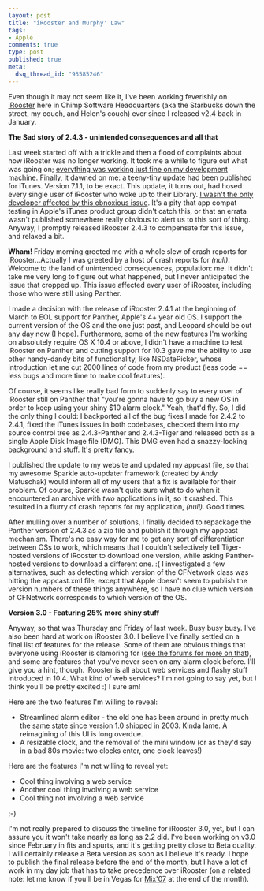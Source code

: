 ```yaml
--- 
layout: post
title: "iRooster and Murphy' Law"
tags: 
- Apple
comments: true
type: post
published: true
meta: 
  dsq_thread_id: "93585246"
---
```

Even though it may not seem like it, I've been working feverishly on <a href="http://chimpsoftware.com">iRooster</a> here in Chimp Software Headquarters (aka the Starbucks down the street, my couch, and Helen's couch) ever since I released v2.4 back in January.

  <strong>The Sad story of 2.4.3 - unintended consequences and all that</strong>

  Last week started off with a trickle and then a flood of complaints about how iRooster was no longer working. It took me a while to figure out what was going on; <a href="http://www.codinghorror.com/blog/archives/000818.html">everything was working just fine on my development machine</a>. Finally, it dawned on me: a teeny-tiny update had been published for iTunes. Version 7.1.1, to be exact. This update, it turns out, had hosed every single user of iRooster who woke up to their Library. <a href="http://bbs.applescript.net/viewtopic.php?id=20634&amp;action=new">I wasn't the only developer affected by this obnoxious issue</a>. It's a pity that app compat testing in Apple's iTunes product group didn't catch this, or that an errata wasn't published somewhere really obvious to alert us to this sort of thing. Anyway, I promptly released iRooster 2.4.3 to compensate for this issue, and relaxed a bit.

  <strong>Wham! </strong>Friday morning greeted me with a whole slew of crash reports for iRooster...Actually I was greeted by a host of crash reports for <em>(null)</em>. Welcome to the land of unintended consequences, population: me. It didn't take me very long to figure out what happened, but I never anticipated the issue that cropped up. This issue affected every user of iRooster, including those who were still using Panther.

  I made a decision with the release of iRooster 2.4.1 at the beginning of March to EOL support for Panther, Apple's 4+ year old OS. I support the current version of the OS and the one just past, and Leopard should be out any day now (I hope). Furthermore, some of the new features I'm working on absolutely require OS X 10.4 or above, I didn't have a machine to test iRooster on Panther, and cutting support for 10.3 gave me the ability to use other handy-dandy bits of functionality, like NSDatePicker, whose introduction let me cut 2000 lines of code from my product (less code == less bugs and more time to make cool features).

  Of course, it seems like really bad form to suddenly say to every user of iRooster still on Panther that "you're gonna have to go buy a new OS in order to keep using your shiny $10 alarm clock." Yeah, that'd fly. So, I did the only thing I could: I backported all of the bug fixes I made for 2.4.2 to 2.4.1, fixed the iTunes issues in both codebases, checked them into my source control tree as 2.4.3-Panther and 2.4.3-Tiger and released both as a single Apple Disk Image file (DMG). This DMG even had a snazzy-looking background and stuff. It's pretty fancy.

  I published the update to my website and updated my appcast file, so that my awesome Sparkle auto-updater framework (created by Andy Matuschak) would inform all of my users that a fix is available for their problem. Of course, Sparkle wasn't quite sure what to do when it encountered an archive with <em>two</em> applications in it, so it crashed. This resulted in a flurry of crash reports for my application, <em>(null)</em>. Good times.

  After mulling over a number of solutions, I finally decided to repackage the Panther version of 2.4.3 as a zip file and publish it through my appcast mechanism. There's no easy way for me to get any sort of differentiation between OSs to work, which means that I couldn't selectively tell Tiger-hosted versions of iRooster to download one version, while asking Panther-hosted versions to download a different one. :( I investigated a few alternatives, such as detecting which version of the CFNetwork class was hitting the appcast.xml file, except that Apple doesn't seem to publish the version numbers of these things anywhere, so I have no clue which version of CFNetwork corresponds to which version of the OS.

  <strong>Version 3.0 - Featuring 25% more shiny stuff</strong>

  Anyway, so that was Thursday and Friday of last week. Busy busy busy. I've also been hard at work on iRooster 3.0. I believe I've finally settled on a final list of features for the release. Some of them are obvious things that everyone using iRooster is clamoring for (<a href="http://www.chimpsoftware.com/forum">see the forums for more on that</a>), and some are features that you've never seen on any alarm clock before. I'll give you a hint, though. iRooster is all about web services and flashy stuff introduced in 10.4. What kind of web services? I'm not going to say yet, but I think you'll be pretty excited :) I sure am!

  Here are the two features I'm willing to reveal:
  <ul>
  	<li>Streamlined alarm editor - the old one has been around in pretty much the same state since version 1.0 shipped in 2003. Kinda lame. A reimagining of this UI is long overdue.</li>
  	<li>A resizable clock, and the removal of the mini window (or as they'd say in a bad 80s movie: two clocks enter, one clock leaves!)</li>
  </ul>
  Here are the features I'm not willing to reveal yet:
  <ul>
  	<li>Cool thing involving a web service</li>
  	<li>Another cool thing involving a web service</li>
  	<li>Cool thing not involving a web service</li>
  </ul>
  ;-)

  I'm not really prepared to discuss the timeline for iRooster 3.0, yet, but I can assure you it won't take nearly as long as 2.2 did. I've been working on v3.0 since February in fits and spurts, and it's getting pretty close to Beta quality. I will certainly release a Beta version as soon as I believe it's ready. I hope to publish the final release before the end of the month, but I have a lot of work in my day job that has to take precedence over iRooster (on a related note: let me know if you'll be in Vegas for <a href="http://www.visitmix.com">Mix'07</a> at the end of the month).
